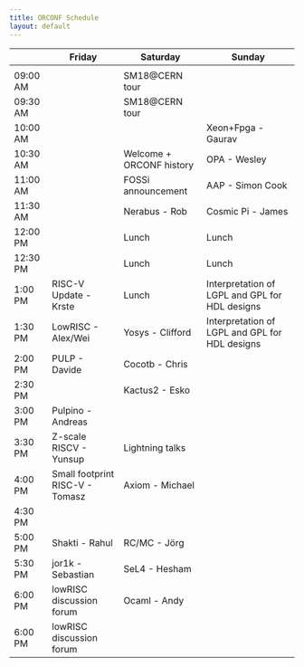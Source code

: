 ```yaml
---
title: ORCONF Schedule
layout: default
---
```


|          | Friday                          | Saturday                      | Sunday
| -------- | ------------------------------- | ----------------------------- | ----------------------------------------------
|          |                                 |                               |
| 09:00 AM |                                 | SM18@CERN tour                |
| 09:30 AM |                                 | SM18@CERN tour                |
| 10:00 AM |                                 |                               | Xeon+Fpga - Gaurav
| 10:30 AM |                                 | Welcome + ORCONF history      | OPA - Wesley
| 11:00 AM |                                 | FOSSi announcement            | AAP - Simon Cook
| 11:30 AM |                                 | Nerabus - Rob                 | Cosmic Pi - James
| 12:00 PM |                                 | Lunch                         | Lunch
| 12:30 PM |                                 | Lunch                         | Lunch
| 1:00 PM  | RISC-V Update - Krste           | Lunch                         | Interpretation of LGPL and GPL for HDL designs
| 1:30 PM  | LowRISC - Alex/Wei              | Yosys - Clifford              | Interpretation of LGPL and GPL for HDL designs
| 2:00 PM  | PULP - Davide                   | Cocotb - Chris                |
| 2:30 PM  |                                 | Kactus2 - Esko                |
| 3:00 PM  | Pulpino - Andreas               |                               |
| 3:30 PM  | Z-scale RISCV - Yunsup          | Lightning talks               |
| 4:00 PM  | Small footprint RISC-V - Tomasz | Axiom - Michael               |
| 4:30 PM  |                                 |                               |
| 5:00 PM  | Shakti - Rahul                  | RC/MC - Jörg                  |
| 5:30 PM  | jor1k - Sebastian               | SeL4 - Hesham                 |
| 6:00 PM  | lowRISC discussion forum        | Ocaml - Andy                  |
| 6:00 PM  | lowRISC discussion forum        |                               |

